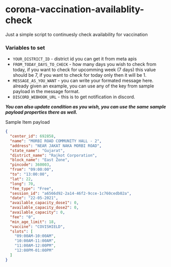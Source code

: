 # corona-vaccination-availablity-check
Just a simple script to continuesly check availability for vaccination


### Variables to set
- `YOUR_DISTRICT_ID` - district id you can get it from meta apis   
- `FROM_TODAY_DAYS_TO_CHECK` - how many days you wish to check from today, if you want to check for upcomming week (7 days) this value should be 7, if you want to check for today only then it will be 1.   
- `MESSAGE_AS_YOU_WANT` - you can write your formated message here. already given an example, you can use any of the key from sample payload in the message format.   
- `DISCORD_WEBHOOK_URL` - this is to get notification in discord.   


***You can also update condition as you wish, you can use the same sample payload properties there as well.***


Sample Item payload
```json
{
  "center_id": 692858,
  "name": "MORBI ROAD COMMUNITY HALL - 2",
  "address": "NEAR JAKAT NAKA MORBI ROAD",
  "state_name": "Gujarat",
  "district_name": "Rajkot Corporation",
  "block_name": "East Zone",
  "pincode": 360003,
  "from": "09:00:00",
  "to": "13:00:00",
  "lat": 22,
  "long": 70,
  "fee_type": "Free",
  "session_id": "a6566d92-2a14-46f2-9cce-1c760cedb02a",
  "date": "22-05-2021",
  "available_capacity_dose1": 0,
  "available_capacity_dose2": 0,
  "available_capacity": 0,
  "fee": "0",
  "min_age_limit": 18,
  "vaccine": "COVISHIELD",
  "slots": [
    "09:00AM-10:00AM",
    "10:00AM-11:00AM",
    "11:00AM-12:00PM",
    "12:00PM-01:00PM"
  ]
}
```
